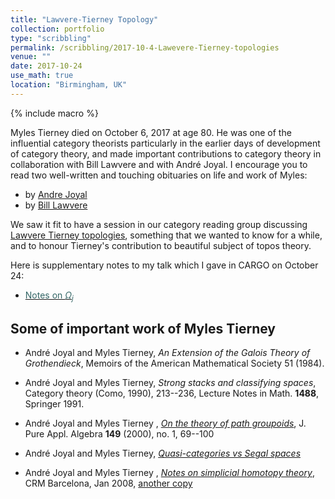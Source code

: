 ```yaml
---
title: "Lawvere-Tierney Topology"
collection: portfolio
type: "scribbling"
permalink: /scribbling/2017-10-4-Lawevere-Tierney-topologies
venue: ""
date: 2017-10-24
use_math: true
location: "Birmingham, UK"
---
```


{% include macro %}





Myles Tierney died on October 6, 2017 at age 80. He was one of the influential category theorists particularly in the earlier days of development of category theory, and made important contributions to category theory in collaboration with Bill Lawvere and with André Joyal. I encourage you to read two well-written and touching obituaries on life and work of Myles: 
 * by [Andre Joyal]() 
 * by [Bill Lawvere]()


We saw it fit to have a session in our category reading group discussing [Lawvere Tierney topologies](https://ncatlab.org/nlab/show/Lawvere-Tierney+topology), something that we wanted to know for a while, and to honour Tierney's contribution to beautiful subject of topos theory. 

Here is supplementary notes to my talk which I gave in CARGO on October 24:

 * <a href="/files/CT/notes-on-subobject-classifier-of-sheaf-toposes.pdf" target="_blank"><font color="#336666">Notes on $\Omega_j$</font></a>




## Some of important work of Myles Tierney


* André Joyal and Myles Tierney, _An Extension of the Galois Theory of Grothendieck_, Memoirs of the American Mathematical Society 51 (1984). 


* André Joyal and Myles Tierney, _Strong stacks and classifying spaces_,  Category theory (Como, 1990),  213--236, Lecture Notes in Math. __1488__, Springer 1991. 

* André Joyal and Myles Tierney , _[On the theory of path groupoids](http://dx.doi.org/10.1016/S0022-4049%2898%2900164-9)_,  J. Pure Appl. Algebra __149__  (2000),  no. 1, 69--100



* André Joyal and Myles Tierney, _[Quasi-categories vs Segal spaces](http://arxiv.org/abs/math/0607820)_
 


* André Joyal and Myles Tierney , _[Notes on simplicial homotopy theory](http://www.crm.cat/HigherCategories/tierney.pdf)_, CRM Barcelona, Jan 2008, [another copy](http://mat.uab.cat/~kock/crm/hocat/advanced-course/Quadern47.pdf)

